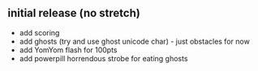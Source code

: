 ## initial release (no stretch)
- add scoring
- add ghosts (try and use ghost unicode char) - just obstacles for now
- add YomYom flash for 100pts
- add powerpill horrendous strobe for eating ghosts
